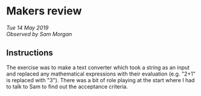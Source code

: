 # Makers review

*Tue 14 May 2019*  
*Observed by Sam Morgan*  

## Instructions

The exercise was to make a text converter which took a string as an input and replaced any mathematical expressions with their evaluation (e.g. "2+1" is replaced with "3"). There was a bit of role playing at the start where I had to talk to Sam to find out the acceptance criteria.
